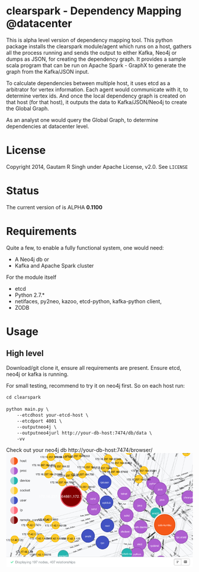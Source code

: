 # clearspark - Dependency Mapping @datacenter

This is alpha level version of dependency mapping tool. This python package installs the clearspark module/agent which runs on a host, gathers all the process running and sends the output to either Kafka, Neo4j or dumps as JSON, for creating the dependency graph. It provides a sample scala program that can be run on Apache Spark - GraphX to generate the graph from the Kafka/JSON input.

To calculate dependencies between multiple host, it uses etcd as a arbitrator for vertex information. Each agent would communicate with it, to determine vertex ids. And once the local dependency graph is created on that host (for that host), it outputs the data to Kafka/JSON/Neo4j to create the Global Graph.

As an analyst one would query the Global Graph, to determine dependencies at datacenter level.

# License

Copyright 2014, Gautam R Singh under Apache License, v2.0. See `LICENSE`

# Status

The current version of is ALPHA **0.1100**

# Requirements

Quite a few, to enable a fully functional system, one would need:

- A Neo4j db or
- Kafka and Apache Spark cluster

For the module itself
- etcd
- Python 2.7.*
- netifaces, py2neo, kazoo, etcd-python, kafka-python client,
- ZODB

# Usage

## High level
Download/git clone it, ensure all requirements are present. Ensure etcd, neo4j or kafka is running.

For small testing, recommend to try it on neo4j first. So on each host run:

```
cd clearspark

python main.py \
    --etcdhost your-etcd-host \
    --etcdport 4001 \
    --outputneo4j \
    --outputneo4jurl http://your-db-host:7474/db/data \
    -vv

```

Check out your neo4j db http://your-db-host:7474/browser/
![Alt text](/share/neo4j-dependency.png?raw=true "dependency graph in neo4j")

